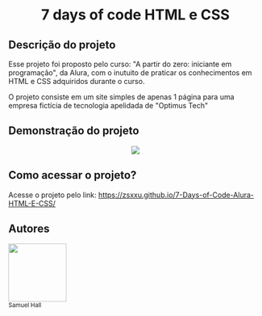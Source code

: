 <h1 align="center">7 days of code HTML e CSS</h1>

<h2>Descrição do projeto</h2>

Esse projeto foi proposto pelo curso: "A partir do zero: iniciante em programação", da Alura, com o inutuito de praticar os conhecimentos em HTML e CSS adquiridos durante o curso.

O projeto consiste em um site simples de apenas 1 página para uma empresa fictícia de tecnologia apelidada de "Optimus Tech"

<h2>Demonstração do projeto</h2>

<p align="center">
  <img src="https://user-images.githubusercontent.com/122501946/226515268-98cd290a-c420-41ff-b996-a3e5d6d1d84d.jpg">
</p>

<h2>Como acessar o projeto?</h2>

Acesse o projeto pelo link: https://zsxxu.github.io/7-Days-of-Code-Alura-HTML-E-CSS/

<h2>Autores</h2>

<img src="https://user-images.githubusercontent.com/122501946/226516011-bba2da7d-d4f4-4c71-a371-6589f4e13d2f.jpg" width=115><br><sub>Samuel Hall</sub>
